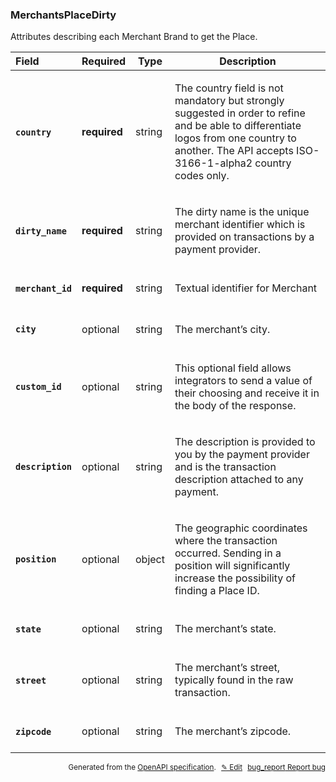 <!--- This is a generated file, do not edit! -->
<!--- [START woosmap_http_schema_merchantsplacedirty] -->
<h3 class="schema-object" id="MerchantsPlaceDirty">MerchantsPlaceDirty</h3>

Attributes describing each Merchant Brand to get the Place.

| Field                                                                                                              | Required     | Type   | Description                                                                                                                                                                                                                                              |
| :----------------------------------------------------------------------------------------------------------------- | ------------ | ------ | -------------------------------------------------------------------------------------------------------------------------------------------------------------------------------------------------------------------------------------------------------- |
| <h4 id="MerchantsPlaceDirty-country" class="add-link schema-object-property-key"><code>country</code></h4>         | **required** | string | <div class="nonref-property-description"><p>The country field is not mandatory but strongly suggested in order to refine and be able to differentiate logos from one country to another. The API accepts ISO-3166-1-alpha2 country codes only.</p></div> |
| <h4 id="MerchantsPlaceDirty-dirty_name" class="add-link schema-object-property-key"><code>dirty_name</code></h4>   | **required** | string | <div class="nonref-property-description"><p>The dirty name is the unique merchant identifier which is provided on transactions by a payment provider.</p></div>                                                                                          |
| <h4 id="MerchantsPlaceDirty-merchant_id" class="add-link schema-object-property-key"><code>merchant_id</code></h4> | **required** | string | <div class="nonref-property-description"><p>Textual identifier for Merchant</p></div>                                                                                                                                                                    |
| <h4 id="MerchantsPlaceDirty-city" class="add-link schema-object-property-key"><code>city</code></h4>               | optional     | string | <div class="nonref-property-description"><p>The merchant’s city.</p></div>                                                                                                                                                                               |
| <h4 id="MerchantsPlaceDirty-custom_id" class="add-link schema-object-property-key"><code>custom_id</code></h4>     | optional     | string | <div class="nonref-property-description"><p>This optional field allows integrators to send a value of their choosing and receive it in the body of the response.</p></div>                                                                               |
| <h4 id="MerchantsPlaceDirty-description" class="add-link schema-object-property-key"><code>description</code></h4> | optional     | string | <div class="nonref-property-description"><p>The description is provided to you by the payment provider and is the transaction description attached to any payment.</p></div>                                                                             |
| <h4 id="MerchantsPlaceDirty-position" class="add-link schema-object-property-key"><code>position</code></h4>       | optional     | object | <div class="nonref-property-description"><p>The geographic coordinates where the transaction occurred. Sending in a position will significantly increase the possibility of finding a Place ID.</p></div>                                                |
| <h4 id="MerchantsPlaceDirty-state" class="add-link schema-object-property-key"><code>state</code></h4>             | optional     | string | <div class="nonref-property-description"><p>The merchant’s state.</p></div>                                                                                                                                                                              |
| <h4 id="MerchantsPlaceDirty-street" class="add-link schema-object-property-key"><code>street</code></h4>           | optional     | string | <div class="nonref-property-description"><p>The merchant’s street, typically found in the raw transaction.</p></div>                                                                                                                                     |
| <h4 id="MerchantsPlaceDirty-zipcode" class="add-link schema-object-property-key"><code>zipcode</code></h4>         | optional     | string | <div class="nonref-property-description"><p>The merchant’s zipcode.</p></div>                                                                                                                                                                            |

<p style="text-align: right; font-size: smaller;">Generated from the <a data-label="openapi-github" href="https://github.com/woosmap/openapi-specification" title="Woosmap OpenAPI Specification" class="external">OpenAPI specification</a>.
<a data-label="openapi-github-woosmap-http-schema-merchantsplacedirty" data-action="edit" style="margin-left: 5px;" href="https://github.com/woosmap/openapi-specification/blob/main/specification/schemas/MerchantsPlaceDirty.yml" title="Edit on GitHub">✎ Edit</a>
<a data-label="openapi-github-woosmap-http-schema-merchantsplacedirty" data-action="bug" style="margin-left: 5px;" href="https://github.com/woosmap/openapi-specification/issues/new?assignees=&labels=type%3A+bug%2C+triage+me&template=bug_report.md&title=[schemas] Bug - MerchantsPlaceDirty" title="File bug for schemas on GitHub"><span class="material-icons">bug_report</span> Report bug</a>
</p>

<!--- [END woosmap_http_schema_merchantsplacedirty] -->
